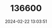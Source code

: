 ---
title: "136600"
category: "Hipposideros pelingensis"
draft: false
date: 2024-02-22 13:03:51
languages:
  English: ["Peleng Leaf-nosed Bat"]
---